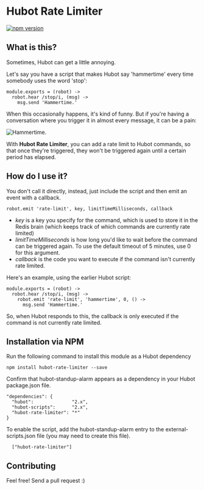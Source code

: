 # Hubot Rate Limiter

[![npm version](https://badge.fury.io/js/hubot-rate-limiter.svg)](http://badge.fury.io/js/hubot-rate-limiter)

## What is this?

Sometimes, Hubot can get a little annoying. 

Let's say you have a script that makes Hubot say 'hammertime' every time somebody uses the word 'stop':

    module.exports = (robot) ->
      robot.hear /stop/i, (msg) ->
        msg.send 'Hammertime.'
    
When this occasionally happens, it's kind of funny. But if you're having a conversation where you trigger it in almost every message, it can be a pain:

![Hammertime.](http://i.imgur.com/5n5chQt.png)

With **Hubot Rate Limiter**, you can add a rate limit to Hubot commands, so that once they're triggered, they won't be triggered again until a certain period has elapsed.

## How do I use it?

You don't call it directly, instead, just include the script and then emit an event with a callback.

    robot.emit 'rate-limit', key, limitTimeMilliseconds, callback
    
* *key* is a key you specify for the command, which is used to store it in the Redis brain (which keeps track of which commands are currently rate limited)
* *limitTimeMilliseconds* is how long you'd like to wait before the command can be triggered again. To use the default timeout of 5 minutes, use 0 for this argument.
* *callback* is the code you want to execute if the command isn't currently rate limited.

Here's an example, using the earlier Hubot script:

    module.exports = (robot) ->
      robot.hear /stop/i, (msg) ->
        robot.emit 'rate-limit', 'hammertime', 0, () ->
          msg.send 'Hammertime.'
          
So, when Hubot responds to this, the callback is only executed if the command is not currently rate limited.

## Installation via NPM

Run the following command to install this module as a Hubot dependency

```
npm install hubot-rate-limiter --save
```

Confirm that hubot-standup-alarm appears as a dependency in your Hubot package.json file.

```
"dependencies": {
  "hubot":              "2.x",
  "hubot-scripts":      "2.x",
  "hubot-rate-limiter": "*"
}
```

To enable the script, add the hubot-standup-alarm entry to the external-scripts.json file (you may need to create this file).

```
  ["hubot-rate-limiter"]
```

## Contributing

Feel free! Send a pull request :)
